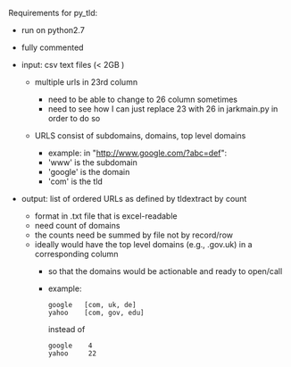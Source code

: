 
Requirements for py_tld:

 - run on python2.7
 - fully commented 

 - input:  csv text files (< 2GB ) 
   - multiple urls in 23rd column 
     - need to be able to change to 26 column sometimes
     - need to see how I can just replace 23 with 26 in jarkmain.py in order to do so
 
 
   - URLS consist of subdomains, domains, top level domains
     - example: in "http://www.google.com/?abc=def":
     - 'www' is the subdomain
     - 'google' is the domain
     - 'com' is the tld
   

 - output: list of ordered URLs as defined by tldextract by count
   - format in .txt file that is excel-readable
   - need count of domains
   - the counts need be summed by file not by record/row
   * ideally would have the top level domains (e.g., .gov.uk) in a corresponding column 
     - so that the domains would be actionable and ready to open/call
     - example:
     
           google   [com, uk, de]
           yahoo    [com, gov, edu]
         
       instead of

           google    4
           yahoo     22




    



 
   

   